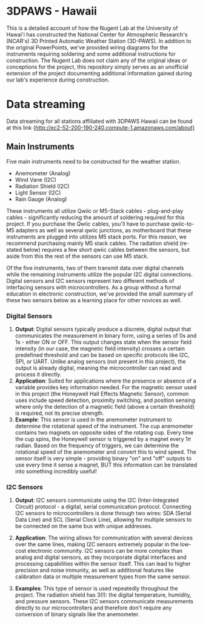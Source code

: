# 3DPAWS - Hawaii
This is a detailed account of how the Nugent Lab at the University of Hawai'i has constructed the National Center for Atmospheric Research's (NCAR's) 3D Printed Automatic Weather Station (3D-PAWS). In addition to the original PowerPoints, we've provided wiring diagrams for the instruments requiring soldering and some additional instructions for construction. The Nugent Lab does not claim any of the original ideas or conceptions for the project, this repository simply serves as an unofficial extension of the project documenting additional information gained during our lab's experience during construction.  

# Data streaming
Data streaming for all stations affiliated with 3DPAWS Hawaii can be found at this link {http://ec2-52-200-190-240.compute-1.amazonaws.com/about}

## Main Instruments
Five main instruments need to be constructed for the weather station. 
- Anemometer (Analog)
- Wind Vane (I2C)
- Radiation Shield (I2C)
- Light Sensor (I2C)
- Rain Gauge (Analog) 

These instruments all utilize Qwiic or M5-Stack cables - plug-and-play cables - significantly reducing the amount of soldering required for this project.  If you purchase the Qwiic cables, you'll have to purchase qwiic-to-M5 adapters as well as several qwiic junctions, as motherboard that these instruments are plugged into utilizes M5 stack ports. For this reason, we recommend purchasing mainly M5 stack cables. The radiation shield (re-stated below) requires a few short qwiic cables between the sensors, but aside from this the rest of the sensors can use M5 stack.  

Of the five instruments, two of them transmit data over digital channels while the remaining instruments utilize the popular I2C digital connections. Digital sensors and I2C sensors represent two different methods of interfacing sensors with microcontrollers. As a group without a formal education in electronic construction, we've provided the small summary of these two sensors below as a learning place for other novices as well. 

### Digital Sensors

1. **Output**: Digital sensors typically produce a discrete, digital output that communicates the measurement in binary form, using a series of 0s and 1s - either ON or OFF. This output changes state when the sensor field intensity (in our case, the magnetic field intensity) crosses a certain predefined threshold and can be based on specific protocols like I2C, SPI, or UART. Unlike analog sensors (not present in this project), the output is already digital, meaning the microcontroller can read and process it directly. 
2. **Application**: Suited for applications where the presence or absence of a variable provides key information needed. For the magnetic sensor used in this project (the Honeywell Hall Effects Magnetic Sensor), common uses include speed detection, proximity switching, and position sensing where only the detection of a magnetic field (above a certain threshold) is required, not its precise strength.  
3. **Example**: This sensor is used in the anemometer instrument to determine the rotational speed of the instrument. The cup anemometer contains two magnets on opposite sides of the rotating cup. Every time the cup spins, the Honeywell sensor is triggered by a magnet every 1$\pi$ radian. Based on the frequency of triggers, we can determine the rotational speed of the anemometer and convert this to wind speed. The sensor itself is very simple - providing binary "on" and "off" outputs to use every time it sense a magnet, BUT this information can be translated into something incredibly useful!  

### I2C Sensors

1. **Output**: I2C sensors communicate using the I2C (Inter-Integrated Circuit) protocol - a digital, serial communication protocol. Connecting I2C sensors to microcontrollers is done through two wires: SDA (Serial Data Line) and SCL (Serial Clock Line), allowing for multiple sensors to be connected on the same bus with unique addresses.

2. **Application**: The wiring allows for communication with several devices over the same lines, making I2C sensors extremely popular in the low-cost electronic community. I2C sensors can be more complex than analog and digital sensors, as they incorporate digital interfaces and processing capabilities within the sensor itself. This can lead to higher precision and noise immunity, as well as additional features like calibration data or multiple measurement types from the same sensor.

3. **Examples**: This type of sensor is used repeatedly throughout the project. The radiation shield has 3(!): the digital temperature, humidity, and pressure sensors. These I2C sensors communicate measurements directly to our microcontrollers and therefore don't require any conversion of binary signals like the anemometer.

   

